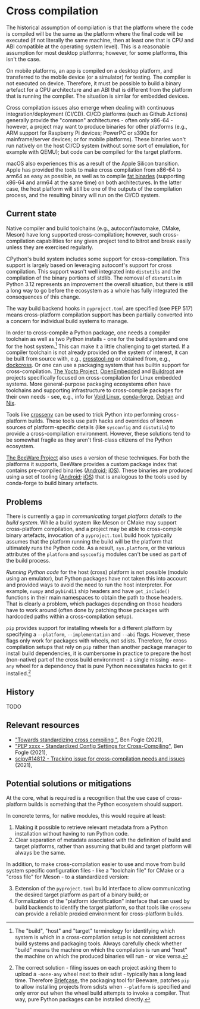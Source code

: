 # Cross compilation

The historical assumption of compilation is that the platform where the code is
compiled will be the same as the platform where the final code will be executed
(if not literally the same machine, then at least one that is CPU and ABI
compatible at the operating system level). This is a reasonable assumption for
most desktop platforms; however, for some platforms, this isn't the case.

On mobile platforms, an app is compiled on a desktop platform, and transferred
to the mobile device (or a simulator) for testing. The compiler is not executed
on device. Therefore, it must be possible to build a binary artefact for a CPU
architecture and an ABI that is different from the platform that is running the
compiler. The situation is similar for embedded devices.

Cross compilation issues also emerge when dealing with continuous
integration/deployment (CI/CD). CI/CD platforms (such as Github Actions)
generally provide the "common" architectures - often only x86-64 - however, a
project may want to produce binaries for other platforms (e.g., ARM support for
Raspberry Pi devices; PowerPC or s390x for mainframe/server devices; or for
mobile platforms). These binaries won't run natively on the host CI/CD system
(without some sort of emulation, for example with QEMU); but code can be
compiled for the target platform.

macOS also experiences this as a result of the Apple Silicon transition. Apple
has provided the tools to make cross compilation from x86-64 to arm64 as easy
as possible, as well as to compile [fat binaries](multiple_architectures.md)
(supporting x86-64 and arm64 at the same time) on both architectures. In the
latter case, the host platform will still be one of the outputs of the
compilation process, and the resulting binary will run on the CI/CD system.


## Current state

Native compiler and build toolchains (e.g., autoconf/automake, CMake, Meson) have long
supported cross-compilation; however, such cross-compilation capabilities for any
given project tend to bitrot and break easily unless they are exercised regularly.

CPython's build system includes some support for cross-compilation. This support
is largely based on leveraging autoconf's support for cross compilation. This
support wasn't well integrated into `distutils` and the compilation of the binary
portions of stdlib. The removal of `distutils` in Python 3.12 represents an
improvement the overall situation, but there is still a long way to go before
the ecosystem as a whole has fully integrated the consequences of this change.

The way build backend hooks in `pyproject.toml` are specified (see PEP 517)
means cross-platform compilation support has been partially converted into a
concern for individual build systems to manage.

In order to cross-compile a Python package, one needs a compiler toolchain as
well as two Python installs - one for the build system and one for the host
system.[^1] This can make it a little challenging to get started. If a compiler
toolchain is not already provided on the system of interest, it can be built
from source with, e.g., [crosstool-ng](https://crosstool-ng.github.io/) or
obtained from, e.g., [dockcross](https://github.com/dockcross/dockcross).
Or one can use a packaging system that has builtin support for cross-compilation.
[The Yocto Project](https://www.yoctoproject.org/),
[OpenEmbedded](https://www.openembedded.org/wiki/Main_Page) and
[Buildroot](https://buildroot.org/) are projects specifically focused on
cross-compilation for Linux embedded systems. More general-purpose packaging
ecosystems often have toolchains and supporting infrastructure to cross-compile
packages for their own needs - see, e.g., info for
[Void Linux](https://github.com/void-linux/void-packages#cross-compiling),
[conda-forge](https://conda-forge.org/),
[Debian](https://wiki.debian.org/CrossCompiling) and
[Nix](https://nixos.org/guides/cross-compilation.html).

[^1]:
    The "build", "host" and "target" terminology for identifying which system
    is which in a cross-compilation setup is not consistent across build
    systems and packaging tools. Always carefully check whether "build" means
    the machine on which the compilation is run and "host" the machine on which
    the produced binaries will run - or vice versa.

Tools like [crossenv](https://github.com/benfogle/crossenv) can be used to trick
Python into performing cross-platform builds. These tools use path hacks and
overrides of known sources of platform-specific details (like `sysconfig` and
`distutils`) to provide a cross-compilation environment. However, these
solutions tend to be somewhat fragile as they aren't first-class citizens of
the Python ecosystem.

[The BeeWare Project](https://beeware.org) also uses a version of these
techniques. For both the platforms it supports, BeeWare provides a custom
package index that contains pre-compiled binaries ([Android](https://chaquo.com/pypi-7.0/);
[iOS](https://anaconda.org/beeware/repo)). These binaries are produced using a
set of tooling ([Android](https://github.com/chaquo/chaquopy/tree/master/server/pypi);
[iOS](https://github.com/freakboy3742/chaquopy/tree/iOS-support/server/pypi))
that is analogous to the tools used by conda-forge to build binary artefacts.


## Problems

There is currently a gap in _communicating target platform details to the
build system_. While a build system like Meson or CMake may support
cross-platform compilation, and a project may be able to cross-compile binary
artefacts, invocation of a `pyproject.toml` build hook typically assumes that the
platform running the build will be the platform that ultimately runs the Python
code. As a result, `sys.platform`, or the various attributes of the `platform`
and `sysconfig` modules can't be used as part of the build process.

_Running Python code_ for the host (cross) platform is not possible (modulo
using an emulator), but Python packages have not taken this into account and
provided ways to avoid the need to run the host interpreter. For example,
`numpy` and `pybind11` ship headers and have `get_include()` functions in their
main namespaces to obtain the path to those headers. That is clearly a problem,
which packages depending on those headers have to work around (often done by
patching those packages with hardcoded paths within a cross-compilation setup).

`pip` provides support for installing wheels for a different platform
by specifying a `--platform`, `--implementation` and `--abi` flags. However,
these flags only work for packages with wheels, not sdists. Therefore, for
cross compilation setups that rely on `pip` rather than another package manager
to install build dependencies, it is cumbersome in practice to prepare the host
(non-native) part of the cross build environment - a single missing `-none-any`
wheel for a dependency that is pure Python necessitates hacks to get it
installed.[^2]

[^2]:
    The correct solution - filing issues on each project asking them to upload
    a `-none-any` wheel next to their sdist - typically has a long lead time.
    Therefore [Briefcase](https://beeware.org/project/projects/tools/briefcase/), the
    packaging tool for Beeware, patches `pip` to allow installing projects from
    sdists when `--platform` is specified and only error out when the wheel
    build attempts to invoke a compiler. That way, pure Python packages can be
    installed directly.

## History

TODO


## Relevant resources

- ["Towards standardizing cross compiling "](https://discuss.python.org/t/towards-standardizing-cross-compiling/10357), Ben Fogle (2021),
- ["PEP xxxx - Standardized Config Settings for Cross-Compiling"](https://github.com/benfogle/peps/blob/master/pep-9999.rst), Ben Fogle (2021),
- [scipy#14812 - Tracking issue for cross-compilation needs and issues](https://github.com/scipy/scipy/issues/14812) (2021),


## Potential solutions or mitigations

At the core, what is required is a recognition that the use case of
cross-platform builds is something that the Python ecosystem should support.

In concrete terms, for native modules, this would require at least:

1. Making it possible to retrieve relevant metadata from a Python installation
   without having to run Python code.
2. Clear separation of metadata associated with the definition of build and
   target platforms, rather than assuming that build and target platform will
   always be the same.

In addition, to make cross-compilation easier to use and move from build system
specific configuration files - like a "toolchain file" for CMake or a "cross
file" for Meson - to a standardized version:

3. Extension of the `pyproject.toml` build interface to allow communicating the
   desired target platform as part of a binary build; or
4. Formalization of the "platform identification" interface that can used by
   build backends to identify the target platform, so that tools like
   `crossenv` can provide a reliable proxied environment for cross-platform
   builds.
